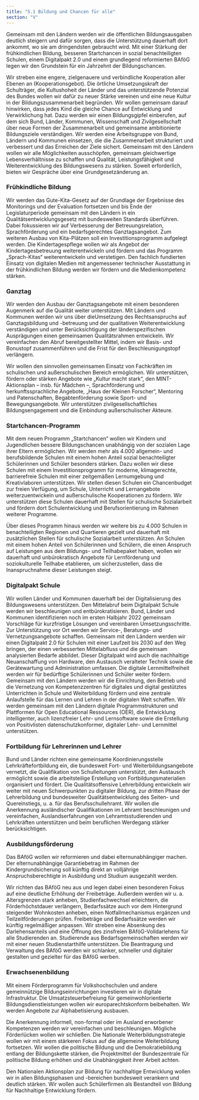 ```yaml
---
title: "5.1 Bildung und Chancen für alle"
section: "V"
---
```


Gemeinsam mit den Ländern werden wir die öffentlichen Bildungsausgaben deutlich steigern und dafür sorgen, dass die Unterstützung dauerhaft dort ankommt, wo sie am dringendsten gebraucht wird. Mit einer Stärkung der frühkindlichen Bildung, besseren Startchancen in sozial benachteiligten Schulen, einem Digitalpakt 2.0 und einem grundlegend reformierten BAföG legen wir den Grundstein für ein Jahrzehnt der Bildungschancen.

Wir streben eine engere, zielgenauere und verbindliche Kooperation aller Ebenen an (Kooperationsgebot). Die örtliche Umsetzungskraft der Schulträger, die Kultushoheit der Länder und das unterstützende Potenzial des Bundes wollen wir dafür zu neuer Stärke vereinen und eine neue Kultur in der Bildungszusammenarbeit begründen. Wir wollen gemeinsam darauf hinwirken, dass jedes Kind die gleiche Chance auf Entwicklung und Verwirklichung hat. Dazu werden wir einen Bildungsgipfel einberufen, auf dem sich Bund, Länder, Kommunen, Wissenschaft und Zivilgesellschaft über neue Formen der Zusammenarbeit und gemeinsame ambitionierte Bildungsziele verständigen. Wir werden eine Arbeitsgruppe von Bund, Ländern und Kommunen einsetzen, die die Zusammenarbeit strukturiert und verbessert und das Erreichen der Ziele sichert. Gemeinsam mit den Ländern wollen wir alle Möglichkeiten ausschöpfen, gemeinsam gleichwertige Lebensverhältnisse zu schaffen und Qualität, Leistungsfähigkeit und Weiterentwicklung des Bildungswesens zu stärken. Soweit erforderlich, bieten wir Gespräche über eine Grundgesetzänderung an.

### Frühkindliche Bildung

Wir werden das Gute-Kita-Gesetz auf der Grundlage der Ergebnisse des Monitorings und der Evaluation fortsetzen und bis Ende der Legislaturperiode gemeinsam mit den Ländern in ein Qualitätsentwicklungsgesetz mit bundesweiten Standards überführen. Dabei fokussieren wir auf Verbesserung der Betreuungsrelation, Sprachförderung und ein bedarfsgerechtes Ganztagsangebot. Zum weiteren Ausbau von Kita-Plätzen soll ein Investitionsprogramm aufgelegt werden. Die Kindertagespflege wollen wir als Angebot der Kindertagesbetreuung weiterentwickeln und fördern und das Programm „Sprach-Kitas“ weiterentwickeln und verstetigen. Den fachlich fundierten Einsatz von digitalen Medien mit angemessener technischer Ausstattung in der frühkindlichen Bildung werden wir fördern und die Medienkompetenz stärken.

### Ganztag

Wir werden den Ausbau der Ganztagsangebote mit einem besonderen Augenmerk auf die Qualität weiter unterstützen. Mit Ländern und Kommunen werden wir uns über dieUmsetzung des Rechtsanspruchs auf Ganztagsbildung und -betreuung und der qualitativen Weiterentwicklung verständigen und unter Berücksichtigung der länderspezifischen Ausprägungen einen gemeinsamen Qualitätsrahmen entwickeln. Wir vereinfachen den Abruf bereitgestellter Mittel, indem wir Basis- und Bonustopf zusammenführen und die Frist für den Beschleunigungstopf verlängern.

Wir wollen den sinnvollen gemeinsamen Einsatz von Fachkräften im schulischen und außerschulischen Bereich ermöglichen. Wir unterstützen, fördern oder stärken Angebote wie „Kultur macht stark“, den MINT-Aktionsplan – insb. für Mädchen –, Sprachförderung und herkunftssprachliche Angebote, „Haus der Kleinen Forscher“, Mentoring und Patenschaften, Begabtenförderung sowie Sport- und Bewegungsangebote. Wir unterstützen zivilgesellschaftliches Bildungsengagement und die Einbindung außerschulischer Akteure.

### Startchancen-Programm

Mit dem neuen Programm „Startchancen“ wollen wir Kindern und Jugendlichen bessere Bildungschancen unabhängig von der sozialen Lage ihrer Eltern ermöglichen. Wir werden mehr als 4.000 allgemein- und berufsbildende Schulen mit einem hohen Anteil sozial benachteiligter Schülerinnen und Schüler besonders stärken. Dazu wollen wir diese Schulen mit einem Investitionsprogramm für moderne, klimagerechte, barrierefreie Schulen mit einer zeitgemäßen Lernumgebung und Kreativlaboren unterstützen. Wir stellen diesen Schulen ein Chancenbudget zur freien Verfügung, um Schule, Unterricht und Lernangebote weiterzuentwickeln und außerschulische Kooperationen zu fördern. Wir unterstützen diese Schulen dauerhaft mit Stellen für schulische Sozialarbeit und fördern dort Schulentwicklung und Berufsorientierung im Rahmen weiterer Programme.

Über dieses Programm hinaus werden wir weitere bis zu 4.000 Schulen in benachteiligten Regionen und Quartieren gezielt und dauerhaft mit zusätzlichen Stellen für schulische Sozialarbeit unterstützen. An Schulen mit einem hohen Anteil von Schülerinnen und Schülern, die einen Anspruch auf Leistungen aus dem Bildungs- und Teilhabepaket haben, wollen wir dauerhaft und unbürokratisch Angebote für Lernförderung und soziokulturelle Teilhabe etablieren, um sicherzustellen, dass die Inanspruchnahme dieser Leistungen steigt.

### Digitalpakt Schule

Wir wollen Länder und Kommunen dauerhaft bei der Digitalisierung des Bildungswesens unterstützen. Den Mittelabruf beim Digitalpakt Schule werden wir beschleunigen und entbürokratisieren. Bund, Länder und Kommunen identifizieren noch im ersten Halbjahr 2022 gemeinsam Vorschläge für kurzfristige Lösungen und vereinbaren Umsetzungsschritte. Zur Unterstützung vor Ort werden wir Service-, Beratungs- und Vernetzungsangebote schaffen. Gemeinsam mit den Ländern werden wir einen Digitalpakt 2.0 für Schulen mit einer Laufzeit bis 2030 auf den Weg bringen, der einen verbesserten Mittelabfluss und die gemeinsam analysierten Bedarfe abbildet. Dieser Digitalpakt wird auch die nachhaltige Neuanschaffung von Hardware, den Austausch veralteter Technik sowie die Gerätewartung und Administration umfassen. Die digitale Lernmittelfreiheit werden wir für bedürftige Schülerinnen und Schüler weiter fördern. Gemeinsam mit den Ländern werden wir die Einrichtung, den Betrieb und die Vernetzung von Kompetenzzentren für digitales und digital gestütztes Unterrichten in Schule und Weiterbildung fördern und eine zentrale Anlaufstelle für das Lernen und Lehren in der digitalen Welt schaffen. Wir werden gemeinsam mit den Ländern digitale Programmstrukturen und Plattformen für Open Educational Ressources (OER), die Entwicklung intelligenter, auch lizenzfreier Lehr- und Lernsoftware sowie die Erstellung von Positivlisten datenschutzkonformer, digitaler Lehr- und Lernmittel unterstützen.

### Fortbildung für Lehrerinnen und Lehrer

Bund und Länder richten eine gemeinsame Koordinierungsstelle Lehrkräftefortbildung ein, die bundesweit Fort- und Weiterbildungsangebote vernetzt, die Qualifikation von Schulleitungen unterstützt, den Austausch ermöglicht sowie die arbeitsteilige Erstellung von Fortbildungsmaterialien organisiert und fördert. Die Qualitätsoffensive Lehrerbildung entwickeln wir weiter mit neuen Schwerpunkten zu digitaler Bildung, zur dritten Phase der Lehrerbildung und bundesweiter Qualitätsentwicklung des Seiten- und Quereinstiegs, u. a. für das Berufsschullehramt. Wir wollen die Anerkennung ausländischer Qualifikationen im Lehramt beschleunigen und vereinfachen, Auslandserfahrungen von Lehramtsstudierenden und Lehrkräften unterstützen und beim beruflichen Werdegang stärker berücksichtigen.

### Ausbildungsförderung

Das BAföG wollen wir reformieren und dabei elternunabhängiger machen. Der elternunabhängige Garantiebetrag im Rahmen der Kindergrundsicherung soll künftig direkt an volljährige Anspruchsberechtigte in Ausbildung und Studium ausgezahlt werden.

Wir richten das BAföG neu aus und legen dabei einen besonderen Fokus auf eine deutliche Erhöhung der Freibeträge. Außerdem werden wir u. a. Altersgrenzen stark anheben, Studienfachwechsel erleichtern, die Förderhöchstdauer verlängern, Bedarfssätze auch vor dem Hintergrund steigender Wohnkosten anheben, einen Notfallmechanismus ergänzen und Teilzeitförderungen prüfen. Freibeträge und Bedarfssätze werden wir künftig regelmäßiger anpassen. Wir streben eine Absenkung des Darlehensanteils und eine Öffnung des zinsfreien BAföG-Volldarlehens für alle Studierenden an. Studierende aus Bedarfsgemeinschaften werden wir mit einer neuen Studienstarthilfe unterstützen. Die Beantragung und Verwaltung des BAföG werden wir schlanker, schneller und digitaler gestalten und gezielter für das BAföG werben.

### Erwachsenenbildung

Mit einem Förderprogramm für Volkshochschulen und andere gemeinnützige Bildungseinrichtungen investieren wir in digitale Infrastruktur. Die Umsatzsteuerbefreiung für gemeinwohlorientierte Bildungsdienstleistungen wollen wir europarechtskonform beibehalten. Wir werden Angebote zur Alphabetisierung ausbauen.

Die Anerkennung informell, non-formal oder im Ausland erworbener Kompetenzen werden wir vereinfachen und beschleunigen. Mögliche Förderlücken wollen wir schließen. Die Nationale Weiterbildungsstrategie wollen wir mit einem stärkeren Fokus auf die allgemeine Weiterbildung fortsetzen.
Wir wollen die politische Bildung und die Demokratiebildung entlang der Bildungskette stärken, die Projektmittel der Bundeszentrale für politische Bildung erhöhen und die Unabhängigkeit ihrer Arbeit achten.

Den Nationalen Aktionsplan zur Bildung für nachhaltige Entwicklung wollen wir in allen Bildungsphasen und -bereichen bundesweit verankern und deutlich stärken. Wir wollen auch Schülerfirmen als Bestandteil von Bildung für Nachhaltige Entwicklung fördern.
